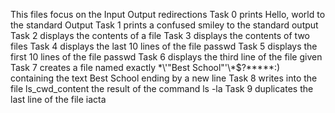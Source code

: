 This files focus on the Input Output redirections
Task 0 prints Hello, world to the standard Output
Task 1 prints a confused smiley to the standard output
Task 2 displays the contents of a file
Task 3 displays the contents of two files
Task 4 displays the last 10 lines of the file passwd
Task 5 displays the first 10 lines of the file passwd
Task 6 displays the third line of the file given
Task 7 creates a file named exactly \*\\'"Best School"\'\\*$\?\*\*\*\*\*:) containing the text Best School ending by a new line
Task 8 writes into the file ls_cwd_content the result of the command ls -la
Task 9 duplicates the last line of the file iacta
